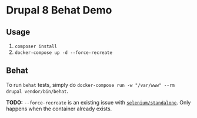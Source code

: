 # Drupal 8 Behat Demo

## Usage

1. `composer install`
2. `docker-compose up -d --force-recreate`

## Behat

To run `behat` tests, simply do `docker-compose run -w "/var/www" --rm drupal vendor/bin/behat`.

**TODO:** `--force-recreate` is an existing issue with [`selenium/standalone`](https://github.com/SeleniumHQ/docker-selenium/issues/91). Only happens when the container already exists.
